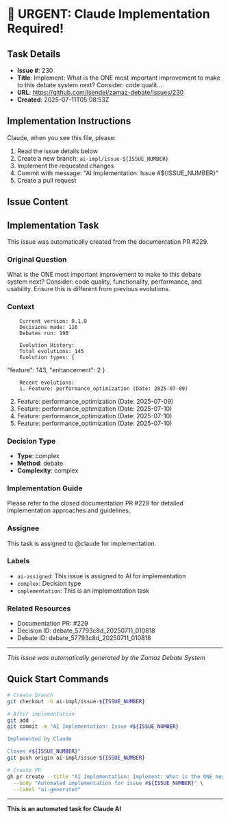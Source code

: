 # 🚨 URGENT: Claude Implementation Required!

## Task Details
- **Issue #**: 230
- **Title**: Implement: What is the ONE most important improvement to make to this debate system next? Consider: code qualit...
- **URL**: https://github.com/lsendel/zamaz-debate/issues/230
- **Created**: 2025-07-11T05:08:53Z

## Implementation Instructions

Claude, when you see this file, please:

1. Read the issue details below
2. Create a new branch: `ai-impl/issue-${ISSUE_NUMBER}`
3. Implement the requested changes
4. Commit with message: "AI Implementation: Issue #${ISSUE_NUMBER}"
5. Create a pull request

## Issue Content

## Implementation Task

This issue was automatically created from the documentation PR #229.

### Original Question
What is the ONE most important improvement to make to this debate system next? Consider: code quality, functionality, performance, and usability. Ensure this is different from previous evolutions.

### Context

        Current version: 0.1.0
        Decisions made: 116
        Debates run: 190
        
        Evolution History:
        Total evolutions: 145
        Evolution types: {
  "feature": 143,
  "enhancement": 2
}
        
        Recent evolutions:
        1. Feature: performance_optimization (Date: 2025-07-09)
2. Feature: performance_optimization (Date: 2025-07-09)
3. Feature: performance_optimization (Date: 2025-07-10)
4. Feature: performance_optimization (Date: 2025-07-10)
5. Feature: performance_optimization (Date: 2025-07-10)
        

### Decision Type
- **Type**: complex
- **Method**: debate
- **Complexity**: complex

### Implementation Guide
Please refer to the closed documentation PR #229 for detailed implementation approaches and guidelines.

### Assignee
This task is assigned to @claude for implementation.

### Labels
- `ai-assigned`: This issue is assigned to AI for implementation
- `complex`: Decision type
- `implementation`: This is an implementation task

### Related Resources
- Documentation PR: #229
- Decision ID: debate_57793c8d_20250711_010818
- Debate ID: debate_57793c8d_20250711_010818

---
*This issue was automatically generated by the Zamaz Debate System*


## Quick Start Commands

```bash
# Create branch
git checkout -b ai-impl/issue-${ISSUE_NUMBER}

# After implementation
git add .
git commit -m "AI Implementation: Issue #${ISSUE_NUMBER}

Implemented by Claude

Closes #${ISSUE_NUMBER}"
git push origin ai-impl/issue-${ISSUE_NUMBER}

# Create PR
gh pr create --title "AI Implementation: Implement: What is the ONE most important improvement to make to this debate system next? Consider: code qualit..." \
  --body "Automated implementation for issue #${ISSUE_NUMBER}" \
  --label "ai-generated"
```

---
**This is an automated task for Claude AI**
